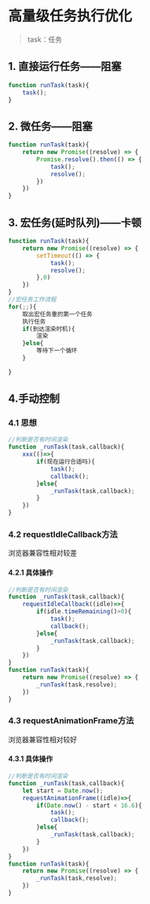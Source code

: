 # 高量级任务执行优化

> task：任务

## 1. 直接运行任务——阻塞

```javascript
function runTask(task){
    task();
}
```

## 2. 微任务——阻塞

```javascript
function runTask(task){
    return new Promise((resolve) => {
        Promise.resolve().then(() => {
            task();
            resolve();
        })
    })
}
```

## 3. 宏任务(延时队列)——卡顿

```javascript
function runTask(task){
    return new Promise((resolve) => {
        setTimeout(() => {
            task();
            resolve();
        },0)
    })
}
//宏任务工作流程
for(;;){
    取出宏任务重的第一个任务
    执行任务
    if(到达渲染时机){
        渲染
    }else{
        等待下一个循环
    }

}
```

## 4.手动控制

### 4.1 思想

```javascript
//判断是否有时间渲染
function _runTask(task,callback){
    xxx(()=>{
        if(现在运行合适吗){
            task();
            callback();
        }else{
            _runTask(task,callback);
        }
    })
}
```

### 4.2 requestIdleCallback方法

浏览器兼容性相对较差

#### 4.2.1 具体操作

```javascript
//判断是否有时间渲染
function _runTask(task,callback){
    requestIdleCallback((idle)=>{
        if(idle.timeRemaining()>0){
            task();
            callback();
        }else{
            _runTask(task,callback);
        }
    })
}
function runTask(task){
    return new Promise((resolve) => {
        _runTask(task,resolve);
    })
}
```

### 4.3 requestAnimationFrame方法

浏览器兼容性相对较好

#### 4.3.1 具体操作

```javascript
//判断是否有时间渲染
function _runTask(task,callback){
    let start = Date.now();
    requestAnimationFrame((idle)=>{
        if(Date.now() - start < 16.6){
            task();
            callback();
        }else{
            _runTask(task,callback);
        }
    })
}
function runTask(task){
    return new Promise((resolve) => {
        _runTask(task,resolve);
    })
}
```

